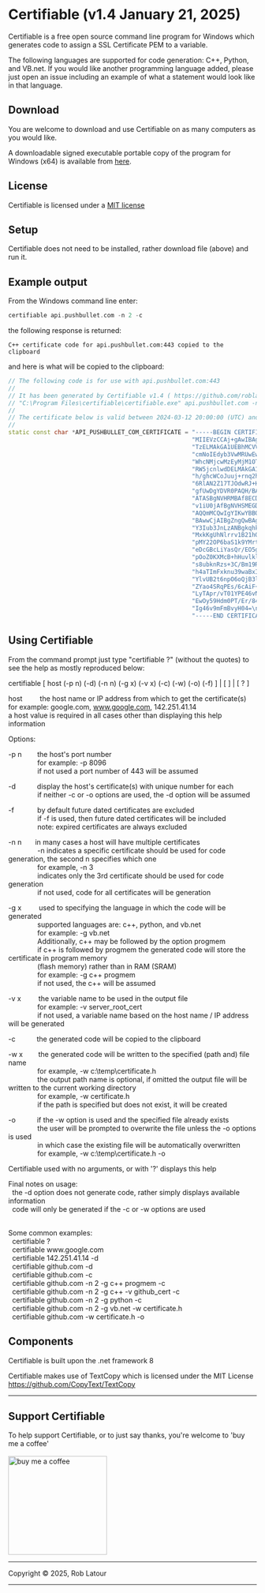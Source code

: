 # Certifiable (v1.4 January 21, 2025)

Certifiable is a free open source command line program for Windows which generates code to assign a SSL Certificate PEM to a variable.

The following languages are supported for code generation: C++, Python, and VB.net.  If you would like another programming language added, please just open an issue including an example of what a statement would look like in that language.

## Download 

You are welcome to download and use Certifiable on as many computers as you would like.

A downloadable signed executable portable copy of the program for Windows (x64) is available from [here](https://github.com/roblatour/certifiable/releases/download/v1.4.0.0/certifiable.exe).

## License
Certifiable is licensed under a [MIT license](https://github.com/roblatour/certifiable/blob/main/LICENSE)

## Setup

Certifiable does not need to be installed, rather download file (above) and run it.


## Example output

From the Windows command line enter:

```cpp
certifiable api.pushbullet.com -n 2 -c
```
the following response is returned:

<!-- { color: green } -->
`C++ certificate code for api.pushbullet.com:443 copied to the clipboard`

and here is what will be copied to the clipboard:
```cpp
// The following code is for use with api.pushbullet.com:443
// 
// It has been generated by Certifiable v1.4 ( https://github.com/roblatour/certifiable ) using the following command:
// "C:\Program Files\certifiable\certifiable.exe" api.pushbullet.com -n 2 -c
// 
// The certificate below is valid between 2024-03-12 20:00:00 (UTC) and 2027-03-12 18:59:59 (UTC) inclusive
// 
static const char *API_PUSHBULLET_COM_CERTIFICATE = "-----BEGIN CERTIFICATE-----\n" \
                                                    "MIIEVzCCAj+gAwIBAgIRALBXPpFzlydw27SHyzpFKzgwDQYJKoZIhvcNAQELBQAw\n" \
                                                    "TzELMAkGA1UEBhMCVVMxKTAnBgNVBAoTIEludGVybmV0IFNlY3VyaXR5IFJlc2Vh\n" \
                                                    "cmNoIEdyb3VwMRUwEwYDVQQDEwxJU1JHIFJvb3QgWDEwHhcNMjQwMzEzMDAwMDAw\n" \
                                                    "WhcNMjcwMzEyMjM1OTU5WjAyMQswCQYDVQQGEwJVUzEWMBQGA1UEChMNTGV0J3Mg\n" \
                                                    "RW5jcnlwdDELMAkGA1UEAxMCRTYwdjAQBgcqhkjOPQIBBgUrgQQAIgNiAATZ8Z5G\n" \
                                                    "h/ghcWCoJuuj+rnq2h25EqfUJtlRFLFhfHWWvyILOR/VvtEKRqotPEoJhC6+QJVV\n" \
                                                    "6RlAN2Z17TJOdwRJ+HB7wxjnzvdxEP6sdNgA1O1tHHMWMxCcOrLqbGL0vbijgfgw\n" \
                                                    "gfUwDgYDVR0PAQH/BAQDAgGGMB0GA1UdJQQWMBQGCCsGAQUFBwMCBggrBgEFBQcD\n" \
                                                    "ATASBgNVHRMBAf8ECDAGAQH/AgEAMB0GA1UdDgQWBBSTJ0aYA6lRaI6Y1sRCSNsj\n" \
                                                    "v1iU0jAfBgNVHSMEGDAWgBR5tFnme7bl5AFzgAiIyBpY9umbbjAyBggrBgEFBQcB\n" \
                                                    "AQQmMCQwIgYIKwYBBQUHMAKGFmh0dHA6Ly94MS5pLmxlbmNyLm9yZy8wEwYDVR0g\n" \
                                                    "BAwwCjAIBgZngQwBAgEwJwYDVR0fBCAwHjAcoBqgGIYWaHR0cDovL3gxLmMubGVu\n" \
                                                    "Y3Iub3JnLzANBgkqhkiG9w0BAQsFAAOCAgEAfYt7SiA1sgWGCIpunk46r4AExIRc\n" \
                                                    "MxkKgUhNlrrv1B21hOaXN/5miE+LOTbrcmU/M9yvC6MVY730GNFoL8IhJ8j8vrOL\n" \
                                                    "pMY22OP6baS1k9YMrtDTlwJHoGby04ThTUeBDksS9RiuHvicZqBedQdIF65pZuhp\n" \
                                                    "eDcGBcLiYasQr/EO5gxxtLyTmgsHSOVSBcFOn9lgv7LECPq9i7mfH3mpxgrRKSxH\n" \
                                                    "pOoZ0KXMcB+hHuvlklHntvcI0mMMQ0mhYj6qtMFStkF1RpCG3IPdIwpVCQqu8GV7\n" \
                                                    "s8ubknRzs+3C/Bm19RFOoiPpDkwvyNfvmQ14XkyqqKK5oZ8zhD32kFRQkxa8uZSu\n" \
                                                    "h4aTImFxknu39waBxIRXE4jKxlAmQc4QjFZoq1KmQqQg0J/1JF8RlFvJas1VcjLv\n" \
                                                    "YlvUB2t6npO6oQjB3l+PNf0DpQH7iUx3Wz5AjQCi6L25FjyE06q6BZ/QlmtYdl/8\n" \
                                                    "ZYao4SRqPEs/6cAiF+Qf5zg2UkaWtDphl1LKMuTNLotvsX99HP69V2faNyegodQ0\n" \
                                                    "LyTApr/vT01YPE46vNsDLgK+4cL6TrzC/a4WcmF5SRJ938zrv/duJHLXQIku5v0+\n" \
                                                    "EwOy59Hdm0PT/Er/84dDV0CSjdR/2XuZM3kpysSKLgD1cKiDA+IRguODCxfO9cyY\n" \
                                                    "Ig46v9mFmBvyH04=\n" \
                                                    "-----END CERTIFICATE-----\n";


```


## Using Certifiable

From the command prompt just type "certifiable ?" (without the quotes) to see the help as mostly reproduced below:<br>

certifiable [ host (-p n) (-d) (-n n) (-g x) (-v x) (-c) (-w) (-o) (-f) ] | [ ] | [ ? ]<br>

host&nbsp; &nbsp; &nbsp; &nbsp; &nbsp;the host name or IP address from which to get the certificate(s)<br>
       for example: google.com, www.google.com, 142.251.41.14<br>
       a host value is required in all cases other than displaying this help information<br>

Options:<br>

 -p n &nbsp; &nbsp; &nbsp; &nbsp;the host's port number<br>
 &nbsp; &nbsp; &nbsp; &nbsp; &nbsp; &nbsp; &nbsp; &nbsp;for example: -p 8096<br>
 &nbsp; &nbsp; &nbsp; &nbsp; &nbsp; &nbsp; &nbsp; &nbsp;if not used a port number of 443 will be assumed<br>

 -d &nbsp; &nbsp; &nbsp; &nbsp;  &nbsp; display the host's certificate(s) with unique number for each<br>
 &nbsp; &nbsp; &nbsp; &nbsp; &nbsp; &nbsp; &nbsp; &nbsp;if neither -c or -o options are used, the -d option will be assumed<br>

 -f &nbsp; &nbsp; &nbsp; &nbsp;  &nbsp;  &nbsp;by default future dated certificates are excluded<br>
 &nbsp; &nbsp; &nbsp; &nbsp; &nbsp; &nbsp; &nbsp; &nbsp;if -f is used, then future dated certificates will be included<br>
 &nbsp; &nbsp; &nbsp; &nbsp; &nbsp; &nbsp; &nbsp; &nbsp;note: expired certificates are always excluded<br>

 -n n&nbsp; &nbsp; &nbsp; &nbsp;in many cases a host will have multiple certificates<br>
 &nbsp; &nbsp; &nbsp; &nbsp; &nbsp; &nbsp; &nbsp; &nbsp;-n indicates a specific certificate should be used for code generation, the second n specifies which one<br>
 &nbsp; &nbsp; &nbsp; &nbsp; &nbsp; &nbsp; &nbsp; &nbsp;for example, -n 3<br>
 &nbsp; &nbsp; &nbsp; &nbsp; &nbsp; &nbsp; &nbsp; &nbsp;indicates only the 3rd certificate should be used for code generation<br>
 &nbsp; &nbsp; &nbsp; &nbsp; &nbsp; &nbsp; &nbsp; &nbsp;if not used, code for all certificates will be generation<br>

 -g x &nbsp; &nbsp; &nbsp; &nbsp; used to specifying the language in which the code will be generated<br>
 &nbsp; &nbsp; &nbsp; &nbsp; &nbsp; &nbsp; &nbsp; &nbsp;supported languages are: c++, python, and vb.net<br>
 &nbsp; &nbsp; &nbsp; &nbsp; &nbsp; &nbsp; &nbsp; &nbsp;for example: -g vb.net<br>
 &nbsp; &nbsp; &nbsp; &nbsp; &nbsp; &nbsp; &nbsp; &nbsp;Additionally, c++ may be followed by the option progmem<br>
 &nbsp; &nbsp; &nbsp; &nbsp; &nbsp; &nbsp; &nbsp; &nbsp;if c++ is followed by progmem the generated code will store the certificate in program memory<br>
 &nbsp; &nbsp; &nbsp; &nbsp; &nbsp; &nbsp; &nbsp; &nbsp;(flash memory) rather than in RAM (SRAM)<br>
 &nbsp; &nbsp; &nbsp; &nbsp; &nbsp; &nbsp; &nbsp; &nbsp;for example: -g c++ progmem<br>
 &nbsp; &nbsp; &nbsp; &nbsp; &nbsp; &nbsp; &nbsp; &nbsp;if not used, the c++ will be assumed<br>

 -v x &nbsp; &nbsp; &nbsp; &nbsp; the variable name to be used in the output file<br>
 &nbsp; &nbsp; &nbsp; &nbsp; &nbsp; &nbsp; &nbsp; &nbsp;for example: -v server_root_cert<br>
 &nbsp; &nbsp; &nbsp; &nbsp; &nbsp; &nbsp; &nbsp; &nbsp;if not used, a variable name based on the host name / IP address will be generated<br>

 -c &nbsp; &nbsp; &nbsp; &nbsp;  &nbsp; the generated code will be copied to the clipboard<br>

 -w x &nbsp; &nbsp; &nbsp; &nbsp;the generated code will be written to the specified (path and) file name<br>
 &nbsp; &nbsp; &nbsp; &nbsp; &nbsp; &nbsp; &nbsp; &nbsp;for example, -w c:\temp\certificate.h<br>
 &nbsp; &nbsp; &nbsp; &nbsp; &nbsp; &nbsp; &nbsp; &nbsp;the output path name is optional, if omitted the output file will be written to the current working directory<br>
 &nbsp; &nbsp; &nbsp; &nbsp; &nbsp; &nbsp; &nbsp; &nbsp;for example, -w certificate.h<br>
 &nbsp; &nbsp; &nbsp; &nbsp; &nbsp; &nbsp; &nbsp; &nbsp;if the path is specified but does not exist, it will be created<br>

 -o &nbsp; &nbsp; &nbsp; &nbsp;  &nbsp; if the -w option is used and the specified file already exists<br>
 &nbsp; &nbsp; &nbsp; &nbsp; &nbsp; &nbsp; &nbsp; &nbsp;the user will be prompted to overwrite the file unless the -o options is used<br>
 &nbsp; &nbsp; &nbsp; &nbsp; &nbsp; &nbsp; &nbsp; &nbsp;in which case the existing file will be automatically overwritten<br>
 &nbsp; &nbsp; &nbsp; &nbsp; &nbsp; &nbsp; &nbsp; &nbsp;for example, -w c:\temp\certificate.h -o<br>

 Certifiable used with no arguments, or with '?' displays this help<br>

Final notes on usage:<br>
&nbsp; the -d option does not generate code, rather simply displays available information<br>
&nbsp; code will only be generated if the -c or -w options are used<br>

<br>
Some common examples:<br>
&nbsp; certifiable ?<br>
&nbsp; certifiable www.google.com<br>
&nbsp; certifiable 142.251.41.14 -d<br>
&nbsp; certifiable github.com -d<br>
&nbsp; certifiable github.com -c<br>
&nbsp; certifiable github.com -n 2 -g c++ progmem -c<br>
&nbsp; certifiable github.com -n 2 -g c++ -v github_cert -c<br>
&nbsp; certifiable github.com -n 2 -g python -c<br>
&nbsp; certifiable github.com -n 2 -g vb.net -w certificate.h<br>
&nbsp; certifiable github.com -w certificate.h -o<br>


## Components

Certifiable is built upon the .net framework 8

Certifiable makes use of TextCopy which is licensed under the MIT License
https://github.com/CopyText/TextCopy

* * *
 ## Support Certifiable

 To help support Certifiable, or to just say thanks, you're welcome to 'buy me a coffee'<br><br>
[<img alt="buy me  a coffee" width="200px" src="https://cdn.buymeacoffee.com/buttons/v2/default-blue.png" />](https://www.buymeacoffee.com/roblatour)
* * *
Copyright © 2025, Rob Latour
* * *
